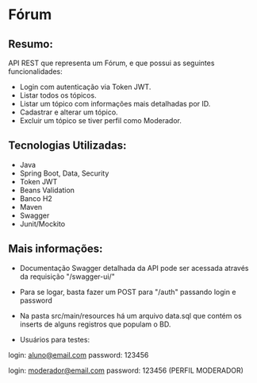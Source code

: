 # Fórum

## Resumo:
API REST que representa um Fórum, e que possui as seguintes funcionalidades:
- Login com autenticação via Token JWT.
- Listar todos os tópicos.
- Listar um tópico com informações mais detalhadas por ID.
- Cadastrar e alterar um tópico.
- Excluir um tópico se tiver perfil como Moderador.

## Tecnologias Utilizadas:
- Java
- Spring Boot, Data, Security
- Token JWT
- Beans Validation
- Banco H2
- Maven
- Swagger
- Junit/Mockito

## Mais informações:
- Documentação Swagger detalhada da API pode ser acessada através da requisição "/swagger-ui/"
- Para se logar, basta fazer um POST para "/auth" passando login e password
- Na pasta src/main/resources há um arquivo data.sql que contém os inserts de alguns registros que populam o BD.

- Usuários para testes:

login: aluno@email.com
password: 123456

login: moderador@email.com
password: 123456 (PERFIL MODERADOR)
